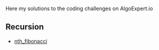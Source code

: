 Here my solutions to the coding challenges on AlgoExpert.io

## Recursion

- [nth_fibonacci](./nth_fibonacci.py)
